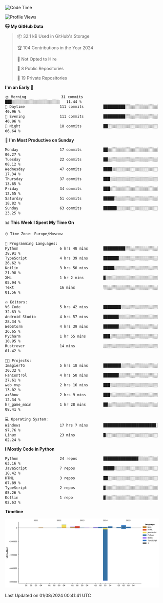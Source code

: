 <!--START_SECTION:waka-->
![Code Time](http://img.shields.io/badge/Code%20Time-438%20hrs%2050%20mins-blue)

![Profile Views](http://img.shields.io/badge/Profile%20Views-2-blue)

**🐱 My GitHub Data** 

> 📦 32.1 kB Used in GitHub's Storage 
 > 
> 🏆 104 Contributions in the Year 2024
 > 
> 🚫 Not Opted to Hire
 > 
> 📜 8 Public Repositories 
 > 
> 🔑 19 Private Repositories 
 > 
**I'm an Early 🐤** 

```text
🌞 Morning                31 commits          ███░░░░░░░░░░░░░░░░░░░░░░   11.44 % 
🌆 Daytime                111 commits         ██████████░░░░░░░░░░░░░░░   40.96 % 
🌃 Evening                111 commits         ██████████░░░░░░░░░░░░░░░   40.96 % 
🌙 Night                  18 commits          ██░░░░░░░░░░░░░░░░░░░░░░░   06.64 % 
```
📅 **I'm Most Productive on Sunday** 

```text
Monday                   17 commits          ██░░░░░░░░░░░░░░░░░░░░░░░   06.27 % 
Tuesday                  22 commits          ██░░░░░░░░░░░░░░░░░░░░░░░   08.12 % 
Wednesday                47 commits          ████░░░░░░░░░░░░░░░░░░░░░   17.34 % 
Thursday                 37 commits          ███░░░░░░░░░░░░░░░░░░░░░░   13.65 % 
Friday                   34 commits          ███░░░░░░░░░░░░░░░░░░░░░░   12.55 % 
Saturday                 51 commits          █████░░░░░░░░░░░░░░░░░░░░   18.82 % 
Sunday                   63 commits          ██████░░░░░░░░░░░░░░░░░░░   23.25 % 
```


📊 **This Week I Spent My Time On** 

```text
🕑︎ Time Zone: Europe/Moscow

💬 Programming Languages: 
Python                   6 hrs 48 mins       ██████████░░░░░░░░░░░░░░░   38.91 % 
TypeScript               4 hrs 39 mins       ███████░░░░░░░░░░░░░░░░░░   26.62 % 
Kotlin                   3 hrs 50 mins       █████░░░░░░░░░░░░░░░░░░░░   21.98 % 
XML                      1 hr 2 mins         █░░░░░░░░░░░░░░░░░░░░░░░░   05.94 % 
Text                     16 mins             ░░░░░░░░░░░░░░░░░░░░░░░░░   01.56 % 

🔥 Editors: 
VS Code                  5 hrs 42 mins       ████████░░░░░░░░░░░░░░░░░   32.63 % 
Android Studio           4 hrs 57 mins       ███████░░░░░░░░░░░░░░░░░░   28.34 % 
WebStorm                 4 hrs 39 mins       ███████░░░░░░░░░░░░░░░░░░   26.65 % 
PyCharm                  1 hr 55 mins        ███░░░░░░░░░░░░░░░░░░░░░░   10.95 % 
Rustrover                14 mins             ░░░░░░░░░░░░░░░░░░░░░░░░░   01.42 % 

🐱‍💻 Projects: 
ImagierTG                5 hrs 18 mins       ████████░░░░░░░░░░░░░░░░░   30.32 % 
FanControl               4 hrs 50 mins       ███████░░░░░░░░░░░░░░░░░░   27.61 % 
web_mvp                  2 hrs 16 mins       ███░░░░░░░░░░░░░░░░░░░░░░   13.02 % 
axShow                   2 hrs 9 mins        ███░░░░░░░░░░░░░░░░░░░░░░   12.34 % 
hr_game_main             1 hr 28 mins        ██░░░░░░░░░░░░░░░░░░░░░░░   08.41 % 

💻 Operating System: 
Windows                  17 hrs 7 mins       ████████████████████████░   97.76 % 
Linux                    23 mins             █░░░░░░░░░░░░░░░░░░░░░░░░   02.24 % 
```

**I Mostly Code in Python** 

```text
Python                   24 repos            ████████████████░░░░░░░░░   63.16 % 
JavaScript               7 repos             █████░░░░░░░░░░░░░░░░░░░░   18.42 % 
HTML                     3 repos             ██░░░░░░░░░░░░░░░░░░░░░░░   07.89 % 
TypeScript               2 repos             █░░░░░░░░░░░░░░░░░░░░░░░░   05.26 % 
Kotlin                   1 repo              █░░░░░░░░░░░░░░░░░░░░░░░░   02.63 % 
```



**Timeline**

![Lines of Code chart](https://raw.githubusercontent.com/adlemx/adlemx/main/assets/bar_graph.png)


 Last Updated on 01/08/2024 00:41:41 UTC
<!--END_SECTION:waka-->
